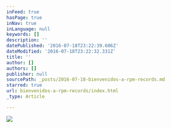 ```yaml
---
inFeed: true
hasPage: true
inNav: true
inLanguage: null
keywords: []
description: ''
datePublished: '2016-07-18T23:22:39.606Z'
dateModified: '2016-07-18T23:22:32.331Z'
title: ''
author: []
authors: []
publisher: null
sourcePath: _posts/2016-07-18-bienvenidos-a-rpm-records.md
starred: true
url: bienvenidos-a-rpm-records/index.html
_type: Article

---
```

![](https://the-grid-user-content.s3-us-west-2.amazonaws.com/40e7313b-f5d2-4edc-9884-ad8641205c13.png)